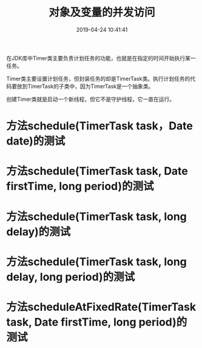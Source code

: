 ﻿---
title: 对象及变量的并发访问
categories: Java多线程编程核心技术
tags: 多线程
date: 2019-04-24 10:41:41
---

在JDK库中Timer类主要负责计划任务的功能，也就是在指定的时间开始执行某一任务。

Timer类主要设置计划任务，但封装任务的却是TimerTask类。执行计划任务的代码要放到TimerTask的子类中，因为TimerTask是一个抽象类。

创建Timer类就是启动一个新线程，但它不是守护线程，它一直在运行。
# 方法schedule(TimerTask task，Date date)的测试

# 方法schedule(TimerTask task, Date firstTime, long period)的测试

# 方法schedule(TimerTask task, long delay)的测试

# 方法schedule(TimerTask task, long delay, long period)的测试

# 方法scheduleAtFixedRate(TimerTask task, Date firstTime, long period)的测试
